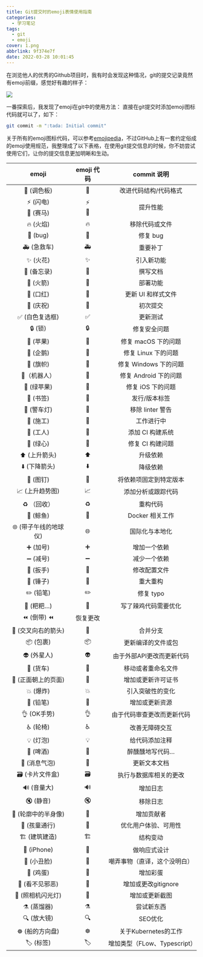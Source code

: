 ```yaml
---
title: Git提交时的emoji表情使用指南
categories:
  - 学习笔记
tags:
  - git
  - emoji
cover: 1.png
abbrlink: 9f374e7f
date: 2022-03-28 10:01:45
---
```


在浏览他人的优秀的Github项目时，我有时会发现这种情况，git的提交记录竟然有emoji前缀，感觉好有趣的样子：

![](1.png)

一番探索后，我发现了emoji在git中的使用方法：
直接在git提交时添加emoji图标代码就可以了，如下：

```bash
git commit -m ":tada: Initial commit"
```

关于所有的emoji图标代码，可以参考[emojipedia](https://emojipedia.org/)，不过GitHub上有一套约定俗成的emoji使用规范，我整理成了以下表格，在使用git提交信息的时候，你不妨尝试使用它们，让你的提交信息更加明晰和生动。


|emoji	|emoji 代码|	commit 说明|
|:-:|:-:|:-:|
|🎨 (调色板)|	:art:	|改进代码结构/代码格式|
|⚡️ (闪电) <br> 🐎 (赛马)	|:zap: <br> :racehorse:|	提升性能|
|🔥 (火焰)|	:fire:|	移除代码或文件|
|🐛 (bug)	|:bug:	|修复 bug||
|🚑 (急救车)|	:ambulance:|	重要补丁|
|✨ (火花)	|:sparkles:	|引入新功能|
|📝 (备忘录)	|:memo:|	撰写文档|
|🚀 (火箭)	|:rocket:|	部署功能|
|💄 (口红)|	:lipstick:	|更新 UI 和样式文件|
|🎉 (庆祝)	|:tada:|	初次提交|
|✅ (白色复选框)	|:white_check_mark:|更新测试|
|🔒 (锁)	|:lock:	|修复安全问题|
|🍎 (苹果)|	:apple:	|修复 macOS 下的问题|
|🐧 (企鹅)|	:penguin:	|修复 Linux 下的问题|
|🏁 (旗帜)|	:checkered_flag:	|修复 Windows 下的问题|
|🤖（机器人）|	:robot:	|修复 Android 下的问题|
|🍏 (绿苹果)|	:green_apple:	|修复 iOS 下的问题|
|🔖 (书签)	|:bookmark:	|发行/版本标签|
|🚨 (警车灯)|	:rotating_light:	|移除 linter 警告|
|🚧 (施工)	|:construction:|	工作进行中|
|👷 (工人)	|:construction_worker:|	添加 CI 构建系统|
|💚 (绿心)	|:green_heart:	|修复 CI 构建问题|
|⬆️ (上升箭头)	|:arrow_up:	|升级依赖|
|⬇️ (下降箭头)	|:arrow_down:	|降级依赖|
|📌 (图钉)	|:pushpin:	|将依赖项固定到特定版本|
|📈 (上升趋势图)	|:chart_with_upwards_trend:	|添加分析或跟踪代码|
|♻️ （回收）|	:recycle:|	重构代码|
|🐳 (鲸鱼)	|:whale:	|Docker 相关工作|
|🌐 (带子午线的地球仪)|	:globe_with_meridians:|	国际化与本地化|
|➕ (加号)	|:heavy_plus_sign:	|增加一个依赖|
|➖ (减号)	|:heavy_minus_sign:	|减少一个依赖|
|🔧 (扳手)|	:wrench:	|修改配置文件|
|🔨 (锤子)	|:hammer:	|重大重构|
|✏️ (铅笔)	|:pencil2:	|修复 typo|
|💩 (粑粑…)	|:poop:|	写了辣鸡代码需要优化|
|⏪ (倒带)	:rewind:|	恢复更改|
|🔀 (交叉向右的箭头)|	:twisted_rightwards_arrows:	|合并分支|
|📦 (包裹)	|:package:	|更新编译的文件或包|
|👽 (外星人)|	:alien:	|由于外部API更改而更新代码|
|🚚 (货车)	|:truck:	|移动或者重命名文件|
|📄 (正面朝上的页面)|	:page_facing_up:	|增加或更新许可证书|
|💥 (爆炸)|	:boom:	|引入突破性的变化|
|🍱 (铅笔)|	:bento:	|增加或更新资源|
|👌 (OK手势)	|:ok_hand:|	由于代码审查更改而更新代码|
|♿️ (轮椅)|	:wheelchair:|	改善无障碍交互|
|💡 (灯泡)|	:bulb:|	给代码添加注释|
|🍻 (啤酒)|	:beers:	|醉醺醺地写代码…|
|💬 (消息气泡)|	:speech_balloon:|	更新文本文档|
|🗃 (卡片文件盒)	|:card_file_box:|	执行与数据库相关的更改|
|🔊 (音量大)	|:loud_sound:|	增加日志|
|🔇 (静音)	|:mute:|	移除日志|
|👥 (轮廓中的半身像)	|:busts_in_silhouette:|	增加贡献者|
|🚸 (孩童通行)|	:children_crossing:	|优化用户体验、可用性|
|🏗 (建筑建造)	|:building_construction:|	结构变动|
|📱 (iPhone)	|:iphone:	|做响应式设计|
|🤡 (小丑脸)	|:clown_face:	|嘲弄事物（直译，这个没明白）|
|🥚 (鸡蛋)|	:egg:	|增加彩蛋|
|🙈 (看不见邪恶)|	:see_no_evil:	|增加或更改gitignore|
|📸 (照相机闪光灯)|	:camera_flash:|	增加或更新截图|
|⚗️ (蒸馏器)|	:alembic:	|尝试新东西|
|🔍 (放大镜)	|:mag:|	SEO优化|
|☸️ (船的方向盘)	|:wheel_of_dharma:	|关于Kubernetes的工作|
|🏷 (标签)	|:label:	|增加类型（FLow、Typescript）|